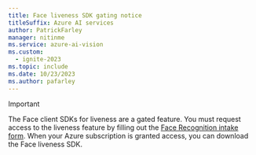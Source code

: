 ```yaml
---
title: Face liveness SDK gating notice
titleSuffix: Azure AI services
author: PatrickFarley
manager: nitinme
ms.service: azure-ai-vision
ms.custom:
  - ignite-2023
ms.topic: include
ms.date: 10/23/2023
ms.author: pafarley
---
```


> [!IMPORTANT]
> The Face client SDKs for liveness are a gated feature. You must request access to the liveness feature by filling out the [Face Recognition intake form](https://aka.ms/facerecognition). When your Azure subscription is granted access, you can download the Face liveness SDK. 
